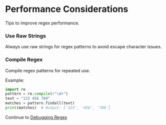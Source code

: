# Performance Considerations

Tips to improve regex performance.

### Use Raw Strings
Always use raw strings for regex patterns to avoid escape character issues.

### Compile Regex
Compile regex patterns for repeated use.

Example:
```python
import re
pattern = re.compile(r"\d+")
text = "123 456 789"
matches = pattern.findall(text)
print(matches)  # Output: ['123', '456', '789']
```

Continue to [Debugging Regex](./Debugging_Regex.md)